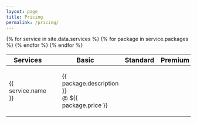 ```yaml
---
layout: page
title: Pricing
permalink: /pricing/
---
```


<table style="width:100%; table-layout: fixed;">
  <thead>
    <tr style="font-size:18px">
      <th>Services</th>
      <th>Basic</th>
      <th>Standard</th> 
      <th>Premium</th>
    </tr>
  </tbody>
  <tbody>
  {% for service in site.data.services %}
    <tr>
      <td>{{ service.name }}</td>
        {% for package in service.packages %}  
        <td>
          <ul style="list-style-type:none;">
            <li>{{ package.description }}</li>
            <li>@ ${{ package.price }}</li>
          </ul>
        </td>
        {% endfor %}
      </td>
    </tr>
  {% endfor %}
  </tbody>
</table>

